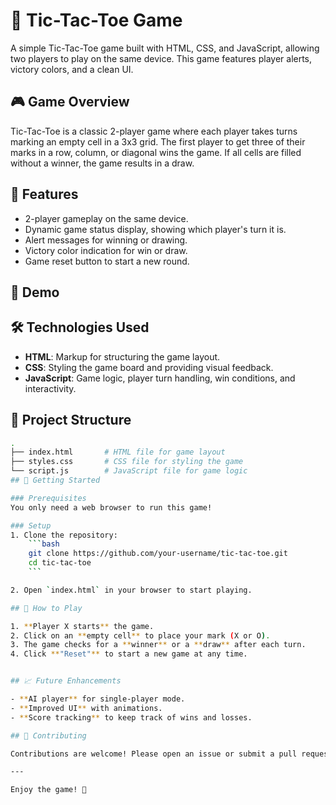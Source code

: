  # 🎲 Tic-Tac-Toe Game

A simple Tic-Tac-Toe game built with HTML, CSS, and JavaScript, allowing two players to play on the same device. This game features player alerts, victory colors, and a clean UI.

## 🎮 Game Overview

Tic-Tac-Toe is a classic 2-player game where each player takes turns marking an empty cell in a 3x3 grid. The first player to get three of their marks in a row, column, or diagonal wins the game. If all cells are filled without a winner, the game results in a draw.

## 📝 Features

- 2-player gameplay on the same device.
- Dynamic game status display, showing which player's turn it is.
- Alert messages for winning or drawing.
- Victory color indication for win or draw.
- Game reset button to start a new round.

## 🚀 Demo

<!-- Replace this link with an actual screenshot or gif of the game -->

## 🛠️ Technologies Used

- **HTML**: Markup for structuring the game layout.
- **CSS**: Styling the game board and providing visual feedback.
- **JavaScript**: Game logic, player turn handling, win conditions, and interactivity.

## 📂 Project Structure

```bash
.
├── index.html       # HTML file for game layout
├── styles.css       # CSS file for styling the game
└── script.js        # JavaScript file for game logic
## 🚀 Getting Started

### Prerequisites
You only need a web browser to run this game!

### Setup
1. Clone the repository:
    ```bash
    git clone https://github.com/your-username/tic-tac-toe.git
    cd tic-tac-toe
    ```

2. Open `index.html` in your browser to start playing.

## 🎲 How to Play

1. **Player X starts** the game.
2. Click on an **empty cell** to place your mark (X or O).
3. The game checks for a **winner** or a **draw** after each turn.
4. Click **"Reset"** to start a new game at any time.


## 📈 Future Enhancements

- **AI player** for single-player mode.
- **Improved UI** with animations.
- **Score tracking** to keep track of wins and losses.

## 🤝 Contributing

Contributions are welcome! Please open an issue or submit a pull request for any improvements.

---

Enjoy the game! 🎉
